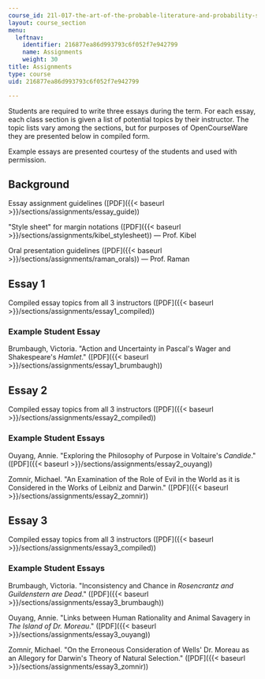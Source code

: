 ```yaml
---
course_id: 21l-017-the-art-of-the-probable-literature-and-probability-spring-2008
layout: course_section
menu:
  leftnav:
    identifier: 216877ea86d993793c6f052f7e942799
    name: Assignments
    weight: 30
title: Assignments
type: course
uid: 216877ea86d993793c6f052f7e942799

---
```


Students are required to write three essays during the term. For each essay, each class section is given a list of potential topics by their instructor. The topic lists vary among the sections, but for purposes of OpenCourseWare they are presented below in compiled form.

Example essays are presented courtesy of the students and used with permission.

Background
----------

Essay assignment guidelines ([PDF]({{< baseurl >}}/sections/assignments/essay_guide))

"Style sheet" for margin notations ([PDF]({{< baseurl >}}/sections/assignments/kibel_stylesheet)) — Prof. Kibel

Oral presentation guidelines ([PDF]({{< baseurl >}}/sections/assignments/raman_orals)) — Prof. Raman

Essay 1
-------

Compiled essay topics from all 3 instructors ([PDF]({{< baseurl >}}/sections/assignments/essay1_compiled))

### Example Student Essay

Brumbaugh, Victoria. "Action and Uncertainty in Pascal's Wager and Shakespeare's _Hamlet_." ([PDF]({{< baseurl >}}/sections/assignments/essay1_brumbaugh))

Essay 2
-------

Compiled essay topics from all 3 instructors ([PDF]({{< baseurl >}}/sections/assignments/essay2_compiled))

### Example Student Essays

Ouyang, Annie. "Exploring the Philosophy of Purpose in Voltaire's _Candide_." ([PDF]({{< baseurl >}}/sections/assignments/essay2_ouyang))

Zomnir, Michael. "An Examination of the Role of Evil in the World as it is Considered in the Works of Leibniz and Darwin." ([PDF]({{< baseurl >}}/sections/assignments/essay2_zomnir))

Essay 3
-------

Compiled essay topics from all 3 instructors ([PDF]({{< baseurl >}}/sections/assignments/essay3_compiled))

### Example Student Essays

Brumbaugh, Victoria. "Inconsistency and Chance in _Rosencrantz and Guildenstern are Dead_." ([PDF]({{< baseurl >}}/sections/assignments/essay3_brumbaugh))

Ouyang, Annie. "Links between Human Rationality and Animal Savagery in _The Island of Dr. Moreau_." ([PDF]({{< baseurl >}}/sections/assignments/essay3_ouyang))

Zomnir, Michael. "On the Erroneous Consideration of Wells' Dr. Moreau as an Allegory for Darwin's Theory of Natural Selection." ([PDF]({{< baseurl >}}/sections/assignments/essay3_zomnir))